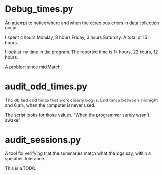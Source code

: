 # Debug_times.py

An attempt to notice where and when the egregious errors in data collection occur.

I spent 4 hours Monday, 8 hours Friday, 3 hours Saturday. A total of 15 hours.

I look at my time in the program. The reported time is 14 hours, 22 hours, 12 hours.

A problem since mid March.

# audit_odd_times.py

The db had end times that were clearly bogus. End times between midnight and 6 am, when the computer is never used.

The script looks for those values. "When the programmer surely wasn't awake"

# audit_sessions.py

A tool for verifying that the summaries match what the logs say, within a specified tolerance.

This is a TODO.
